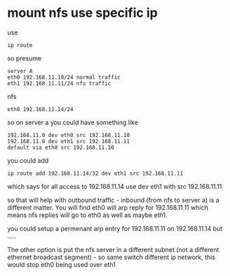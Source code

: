 # mount nfs use specific ip 

use

    ip route

so presume

    server A
    eth0 192.168.11.10/24 normal traffic
    eth1 192.168.11.11/24 nfs traffic

nfs

    eth0 192.168.11.14/24

so on server a you could have something like

    192.168.11.0 dev eth0 src 192.168.11.10
    192.168.11.0 dev eth1 src 192.168.11.11
    default via eth0 src 192.168.11.10

you could add

    ip route add 192.168.11.14/32 dev eth1 src 192.168.11.11

which says for all access to 192.168.11.14 use dev eth1 with src 192.168.11.11

so that will help with outbound traffic - inbound (from nfs to server
a) is a different matter. You will find eth0 will arp reply for
192.168.11.11 which means nfs replies will go to eth0 as well as maybe
eth1.

you could setup a permenant arp entry for 192.168.11.11 on
192.168.11.14 but .....

The other option is put the nfs server in a different subnet (not a
different ethernet broadcast segment) - so same switch different ip
network, this would stop eth0 being used over eth1
